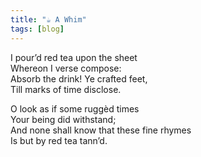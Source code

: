 ```yaml
---
title: "☕️ A Whim"
tags: [blog]
---
```


I pour’d red tea upon the sheet<br>
Whereon I verse compose:<br>
Absorb the drink! Ye crafted feet,<br>
Till marks of time disclose.

O look as if some ruggèd times<br>
Your being did withstand;<br>
And none shall know that these fine rhymes<br>
Is but by red tea tann’d.
